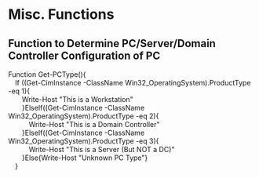 # Misc. Functions

## Function to Determine PC/Server/Domain Controller Configuration of PC
<p>Function Get-PCType(){
<br>&emsp;If ((Get-CimInstance -ClassName Win32_OperatingSystem).ProductType -eq 1){
<br>&emsp;&emsp;Write-Host "This is a Workstation"
<br>&emsp;&emsp;}ElseIf((Get-CimInstance -ClassName Win32_OperatingSystem).ProductType -eq 2){
<br>&emsp;&emsp;&emsp;Write-Host "This is a Domain Controller"
<br>&emsp;&emsp;}ElseIf((Get-CimInstance -ClassName Win32_OperatingSystem).ProductType -eq 3){
<br>&emsp;&emsp;&emsp;Write-Host "This is a Server (But NOT a DC)"
<br>&emsp;&emsp;}Else{Write-Host "Unknown PC Type"}
<br>&emsp;}

